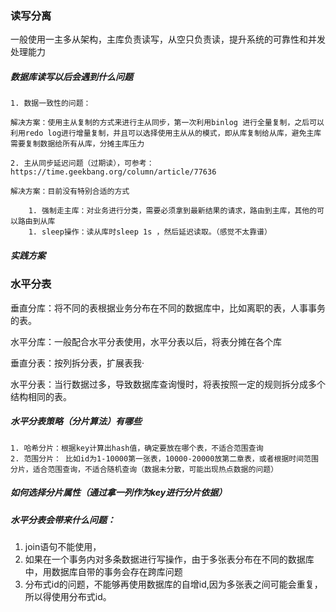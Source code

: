 

### 读写分离

一般使用一主多从架构，主库负责读写，从空只负责读，提升系统的可靠性和并发处理能力

##### 数据库读写以后会遇到什么问题

	1. 数据一致性的问题：
	
	解决方案：使用主从复制的方式来进行主从同步，第一次利用binlog 进行全量复制，之后可以利用redo log进行增量复制，并且可以选择使用主从从的模式，即从库复制给从库，避免主库需要复制数据给所有从库，分摊主库压力
	
	2. 主从同步延迟问题（过期读），可参考：https://time.geekbang.org/column/article/77636
	
	解决方案：目前没有特别合适的方式
	
		1. 强制走主库：对业务进行分类，需要必须拿到最新结果的请求，路由到主库，其他的可以路由到从库
		1. sleep操作：读从库时sleep 1s ，然后延迟读取。（感觉不太靠谱）

##### 实践方案





### 水平分表

垂直分库：将不同的表根据业务分布在不同的数据库中，比如离职的表，人事事务的表。

水平分库：一般配合水平分表使用，水平分表以后，将表分摊在各个库

垂直分表：按列拆分表，扩展表我·

水平分表：当行数据过多，导致数据库查询慢时，将表按照一定的规则拆分成多个结构相同的表。



##### 水平分表策略（分片算法）有哪些

 	1. 哈希分片：根据key计算出hash值，确定要放在哪个表，不适合范围查询
 	2. 范围分片： 比如id为1-10000第一张表，10000-20000放第二章表，或者根据时间范围分片，适合范围查询，不适合随机查询（数据未分散，可能出现热点数据的问题）

##### 如何选择分片属性（通过拿一列作为key进行分片依据）



##### 水平分表会带来什么问题：

1. join语句不能使用，
2. 如果在一个事务内对多条数据进行写操作，由于多张表分布在不同的数据库中，用数据库自带的事务会存在跨库问题
3. 分布式id的问题，不能够再使用数据库的自增id,因为多张表之间可能会重复，所以得使用分布式id。